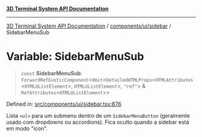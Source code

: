 [**3D Terminal System API Documentation**](../../../../README.md)

***

[3D Terminal System API Documentation](../../../../README.md) / [components/ui/sidebar](../README.md) / SidebarMenuSub

# Variable: SidebarMenuSub

> `const` **SidebarMenuSub**: `ForwardRefExoticComponent`\<`Omit`\<`DetailedHTMLProps`\<`HTMLAttributes`\<`HTMLUListElement`\>, `HTMLUListElement`\>, `"ref"`\> & `RefAttributes`\<`HTMLUListElement`\>\>

Defined in: [src/components/ui/sidebar.tsx:876](https://github.com/Dicommunitas/ThreeJS_Terminal_3D/blob/99a29fe17cab393c4120b6b5906a4ebb1fb3c239/src/components/ui/sidebar.tsx#L876)

Lista `<ul>` para um submenu dentro de um `SidebarMenuButton` (geralmente usado com dropdowns ou accordions).
Fica oculto quando a sidebar está em modo "icon".
